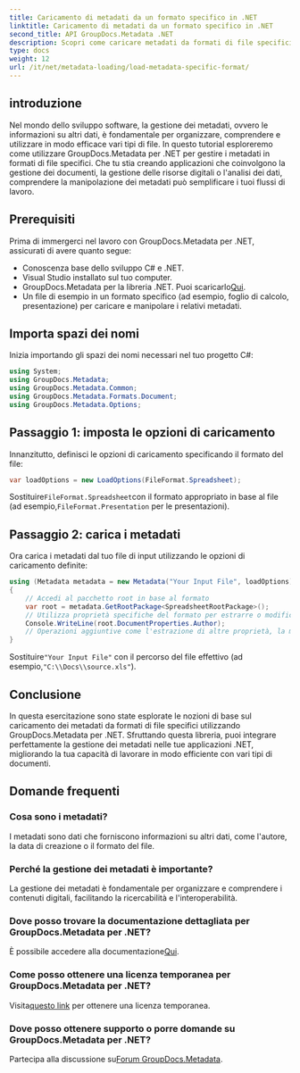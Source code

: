 ```yaml
---
title: Caricamento di metadati da un formato specifico in .NET
linktitle: Caricamento di metadati da un formato specifico in .NET
second_title: API GroupDocs.Metadata .NET
description: Scopri come caricare metadati da formati di file specifici utilizzando GroupDocs.Metadata per .NET in questo tutorial completo.
type: docs
weight: 12
url: /it/net/metadata-loading/load-metadata-specific-format/
---
```

## introduzione
Nel mondo dello sviluppo software, la gestione dei metadati, ovvero le informazioni su altri dati, è fondamentale per organizzare, comprendere e utilizzare in modo efficace vari tipi di file. In questo tutorial esploreremo come utilizzare GroupDocs.Metadata per .NET per gestire i metadati in formati di file specifici. Che tu stia creando applicazioni che coinvolgono la gestione dei documenti, la gestione delle risorse digitali o l'analisi dei dati, comprendere la manipolazione dei metadati può semplificare i tuoi flussi di lavoro.
## Prerequisiti
Prima di immergerci nel lavoro con GroupDocs.Metadata per .NET, assicurati di avere quanto segue:
- Conoscenza base dello sviluppo C# e .NET.
- Visual Studio installato sul tuo computer.
-  GroupDocs.Metadata per la libreria .NET. Puoi scaricarlo[Qui](https://releases.groupdocs.com/metadata/net/).
- Un file di esempio in un formato specifico (ad esempio, foglio di calcolo, presentazione) per caricare e manipolare i relativi metadati.

## Importa spazi dei nomi
Inizia importando gli spazi dei nomi necessari nel tuo progetto C#:
```csharp
using System;
using GroupDocs.Metadata;
using GroupDocs.Metadata.Common;
using GroupDocs.Metadata.Formats.Document;
using GroupDocs.Metadata.Options;
```

## Passaggio 1: imposta le opzioni di caricamento
Innanzitutto, definisci le opzioni di caricamento specificando il formato del file:
```csharp
var loadOptions = new LoadOptions(FileFormat.Spreadsheet);
```
 Sostituire`FileFormat.Spreadsheet`con il formato appropriato in base al file (ad esempio,`FileFormat.Presentation` per le presentazioni).
## Passaggio 2: carica i metadati
Ora carica i metadati dal tuo file di input utilizzando le opzioni di caricamento definite:
```csharp
using (Metadata metadata = new Metadata("Your Input File", loadOptions))
{
    // Accedi al pacchetto root in base al formato
    var root = metadata.GetRootPackage<SpreadsheetRootPackage>();
    // Utilizza proprietà specifiche del formato per estrarre o modificare i metadati
    Console.WriteLine(root.DocumentProperties.Author);
    // Operazioni aggiuntive come l'estrazione di altre proprietà, la modifica dei metadati, ecc.
}
```
 Sostituire`"Your Input File"` con il percorso del file effettivo (ad esempio,`"C:\\Docs\\source.xls"`).

## Conclusione
In questa esercitazione sono state esplorate le nozioni di base sul caricamento dei metadati da formati di file specifici utilizzando GroupDocs.Metadata per .NET. Sfruttando questa libreria, puoi integrare perfettamente la gestione dei metadati nelle tue applicazioni .NET, migliorando la tua capacità di lavorare in modo efficiente con vari tipi di documenti.

## Domande frequenti
### Cosa sono i metadati?
I metadati sono dati che forniscono informazioni su altri dati, come l'autore, la data di creazione o il formato del file.
### Perché la gestione dei metadati è importante?
La gestione dei metadati è fondamentale per organizzare e comprendere i contenuti digitali, facilitando la ricercabilità e l'interoperabilità.
### Dove posso trovare la documentazione dettagliata per GroupDocs.Metadata per .NET?
 È possibile accedere alla documentazione[Qui](https://reference.groupdocs.com/metadata/net/).
### Come posso ottenere una licenza temporanea per GroupDocs.Metadata per .NET?
 Visita[questo link](https://purchase.groupdocs.com/temporary-license/) per ottenere una licenza temporanea.
### Dove posso ottenere supporto o porre domande su GroupDocs.Metadata per .NET?
 Partecipa alla discussione su[Forum GroupDocs.Metadata](https://forum.groupdocs.com/c/metadata/14).